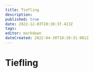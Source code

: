 ```yaml
---
title: Tiefling
description: 
published: true
date: 2022-12-03T20:28:37.413Z
tags: 
editor: markdown
dateCreated: 2022-04-30T18:10:31.981Z
---
```


<!-- SUBTITLE: Visão geral sobre Tiefling -->

# Tiefling

